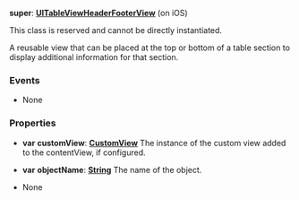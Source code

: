 **super**: **[UITableViewHeaderFooterView](UITableViewHeaderFooterView.md)** (on iOS)

This class is reserved and cannot be directly instantiated.

A reusable view that can be placed at the top or bottom of a table section to display additional information for that section.

### Events

* None

### Properties

* **var** **customView**: **[CustomView](CustomView.md)**
The instance of the custom view added to the contentView, if configured.

* **var** **objectName**: **[String](../gravity/string.md)**
The name of the object.



* None

